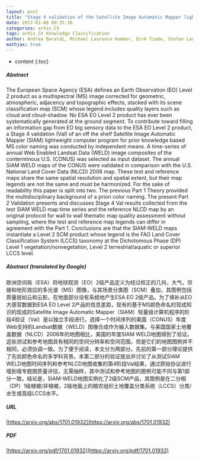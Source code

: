```yaml
---
layout: post
title: "Stage 4 validation of the Satellite Image Automatic Mapper lightweight computer program for Earth observation Level 2 product generation, Part 2 Validation"
date: 2017-01-08 09:35:30
categories: arXiv_CV
tags: arXiv_CV Knowledge Classification
author: Andrea Baraldi, Michael Laurence Humber, Dirk Tiede, Stefan Lang
mathjax: true
---
```


* content
{:toc}

##### Abstract
The European Space Agency (ESA) defines an Earth Observation (EO) Level 2 product as a multispectral (MS) image corrected for geometric, atmospheric, adjacency and topographic effects, stacked with its scene classification map (SCM) whose legend includes quality layers such as cloud and cloud-shadow. No ESA EO Level 2 product has ever been systematically generated at the ground segment. To contribute toward filling an information gap from EO big sensory data to the ESA EO Level 2 product, a Stage 4 validation (Val) of an off the shelf Satellite Image Automatic Mapper (SIAM) lightweight computer program for prior knowledge based MS color naming was conducted by independent means. A time-series of annual Web Enabled Landsat Data (WELD) image composites of the conterminous U.S. (CONUS) was selected as input dataset. The annual SIAM WELD maps of the CONUS were validated in comparison with the U.S. National Land Cover Data (NLCD) 2006 map. These test and reference maps share the same spatial resolution and spatial extent, but their map legends are not the same and must be harmonized. For the sake of readability this paper is split into two. The previous Part 1 Theory provided the multidisciplinary background of a priori color naming. The present Part 2 Validation presents and discusses Stage 4 Val results collected from the test SIAM WELD map time series and the reference NLCD map by an original protocol for wall to wall thematic map quality assessment without sampling, where the test and reference map legends can differ in agreement with the Part 1. Conclusions are that the SIAM-WELD maps instantiate a Level 2 SCM product whose legend is the FAO Land Cover Classification System (LCCS) taxonomy at the Dichotomous Phase (DP) Level 1 vegetation/nonvegetation, Level 2 terrestrial/aquatic or superior LCCS level.

##### Abstract (translated by Google)
欧洲空间局（ESA）将地球观测（EO）2级产品定义为经过校正的几何，大气，邻接和地形效应的多光谱（MS）图像，与其场景分类图（SCM）叠加，其图例包括质量层如云和云影。在地面部分没有系统地产生ESA EO 2级产品。为了填补从EO大感官数据到ESA EO Level 2产品的信息差距，现有的基于MS颜色命名的现成知识的现成的Satellite Image Automatic Mapper（SIAM）轻量级计算机程序的阶段4验证（Val）是以独立手段进行。选择一个时间序列的美国（CONUS）年度Web支持的Landsat数据（WELD）图像合成作为输入数据集。与美国国家土地覆盖数据（NLCD）2006年的地图相比，美国的年度SIAM WELD地图得到了验证。这些测试和参考地图具有相同的空间分辨率和空间范围，但是它们的地图图例并不相同，必须协调一致。为了便于阅读，本文分为两部分。先前的第一部分理论提供了先验颜色命名的多学科背景。本第二部分的验证提出并讨论了从测试SIAM WELD地图时间序列和参考NLCD地图收集的第4阶段Val结果，通过原始协议进行墙到墙专题图质量评估，无需抽样，其中测试和参考地图的图例可能不同与第1部分一致。结论是，SIAM-WELD地图实例化了2级SCM产品，其图例是在二分相（DP）1级植被/非植被，2级地面上的粮农组织土地覆盖分类系统（LCCS）分类/水生或高级LCCS水平。

##### URL
[https://arxiv.org/abs/1701.01932](https://arxiv.org/abs/1701.01932)

##### PDF
[https://arxiv.org/pdf/1701.01932](https://arxiv.org/pdf/1701.01932)

